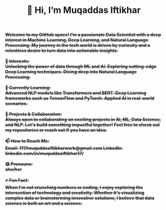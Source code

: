 <center><strong><h1>👋 Hi, I’m Muqaddas Iftikhar</h1><s/strong></center> <br> <br>
Welcome to my GitHub space! I’m a passionate Data Scientist with a deep interest in Machine Learning, Deep Learning, and Natural Language Processing. My journey in the tech world is driven by curiosity and a relentless desire to turn data into actionable insights.

<br>
<br>
👀 Interests:

<br>
Unlocking the power of data through ML and AI.
Exploring cutting-edge Deep Learning techniques.
Diving deep into Natural Language Processing.
<br>
<br>
🌱 Currently Learning:

<br>
Advanced NLP models like Transformers and BERT.
Deep Learning frameworks such as TensorFlow and PyTorch.
Applied AI in real-world scenarios.
<br>
<br>
💼 Projects & Collaboration:

<br>
Always open to collaborating on exciting projects in AI, ML, Data Science, and NLP.
Let's build something impactful together! Feel free to check out my repositories or reach out if you have an idea.
<br>
<br>
📫 How to Reach Me:

<br>
Email: 1117muqaddasiftikharwork@gmail.com
LinkedIn: linkedin.com/in/muqaddasiftikhar17/
<br>
<br>
😄 Pronouns:

<br>
she/her
<br>
<br>
⚡ Fun Fact:

<br>
When I'm not crunching numbers or coding, I enjoy exploring the intersection of technology and creativity. Whether it's visualizing complex data or brainstorming innovative solutions, I believe that data science is both an art and a science.
